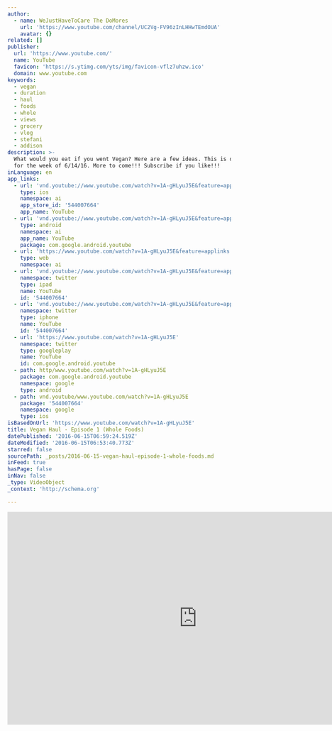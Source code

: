 ```yaml
---
author:
  - name: WeJustHaveToCare The DoMores
    url: 'https://www.youtube.com/channel/UC2Vg-FV96zInLHHwTEmdOUA'
    avatar: {}
related: []
publisher:
  url: 'https://www.youtube.com/'
  name: YouTube
  favicon: 'https://s.ytimg.com/yts/img/favicon-vflz7uhzw.ico'
  domain: www.youtube.com
keywords:
  - vegan
  - duration
  - haul
  - foods
  - whole
  - views
  - grocery
  - vlog
  - stefani
  - addison
description: >-
  What would you eat if you went Vegan? Here are a few ideas. This is our haul
  for the week of 6/14/16. More to come!!! Subscribe if you like!!!
inLanguage: en
app_links:
  - url: 'vnd.youtube://www.youtube.com/watch?v=1A-gHLyuJ5E&feature=applinks'
    type: ios
    namespace: ai
    app_store_id: '544007664'
    app_name: YouTube
  - url: 'vnd.youtube://www.youtube.com/watch?v=1A-gHLyuJ5E&feature=applinks'
    type: android
    namespace: ai
    app_name: YouTube
    package: com.google.android.youtube
  - url: 'https://www.youtube.com/watch?v=1A-gHLyuJ5E&feature=applinks'
    type: web
    namespace: ai
  - url: 'vnd.youtube://www.youtube.com/watch?v=1A-gHLyuJ5E&feature=applinks'
    namespace: twitter
    type: ipad
    name: YouTube
    id: '544007664'
  - url: 'vnd.youtube://www.youtube.com/watch?v=1A-gHLyuJ5E&feature=applinks'
    namespace: twitter
    type: iphone
    name: YouTube
    id: '544007664'
  - url: 'https://www.youtube.com/watch?v=1A-gHLyuJ5E'
    namespace: twitter
    type: googleplay
    name: YouTube
    id: com.google.android.youtube
  - path: http/www.youtube.com/watch?v=1A-gHLyuJ5E
    package: com.google.android.youtube
    namespace: google
    type: android
  - path: vnd.youtube/www.youtube.com/watch?v=1A-gHLyuJ5E
    package: '544007664'
    namespace: google
    type: ios
isBasedOnUrl: 'https://www.youtube.com/watch?v=1A-gHLyuJ5E'
title: Vegan Haul - Episode 1 (Whole Foods)
datePublished: '2016-06-15T06:59:24.519Z'
dateModified: '2016-06-15T06:53:40.773Z'
starred: false
sourcePath: _posts/2016-06-15-vegan-haul-episode-1-whole-foods.md
inFeed: true
hasPage: false
inNav: false
_type: VideoObject
_context: 'http://schema.org'

---
```

<iframe src="https://cdn.embedly.com/widgets/media.html?src=https%3A%2F%2Fwww.youtube.com%2Fembed%2F1A-gHLyuJ5E%3Ffeature%3Doembed&amp;url=http%3A%2F%2Fwww.youtube.com%2Fwatch%3Fv%3D1A-gHLyuJ5E&amp;image=https%3A%2F%2Fi.ytimg.com%2Fvi%2F1A-gHLyuJ5E%2Fhqdefault.jpg&amp;key=b7d04c9b404c499eba89ee7072e1c4f7&amp;type=text%2Fhtml&amp;schema=youtube" width="854" height="480" scrolling="no" frameborder="0" allowfullscreen="" style=""></iframe>